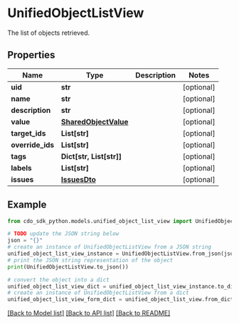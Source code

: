 # UnifiedObjectListView

The list of objects retrieved.

## Properties

Name | Type | Description | Notes
------------ | ------------- | ------------- | -------------
**uid** | **str** |  | [optional] 
**name** | **str** |  | [optional] 
**description** | **str** |  | [optional] 
**value** | [**SharedObjectValue**](SharedObjectValue.md) |  | [optional] 
**target_ids** | **List[str]** |  | [optional] 
**override_ids** | **List[str]** |  | [optional] 
**tags** | **Dict[str, List[str]]** |  | [optional] 
**labels** | **List[str]** |  | [optional] 
**issues** | [**IssuesDto**](IssuesDto.md) |  | [optional] 

## Example

```python
from cdo_sdk_python.models.unified_object_list_view import UnifiedObjectListView

# TODO update the JSON string below
json = "{}"
# create an instance of UnifiedObjectListView from a JSON string
unified_object_list_view_instance = UnifiedObjectListView.from_json(json)
# print the JSON string representation of the object
print(UnifiedObjectListView.to_json())

# convert the object into a dict
unified_object_list_view_dict = unified_object_list_view_instance.to_dict()
# create an instance of UnifiedObjectListView from a dict
unified_object_list_view_form_dict = unified_object_list_view.from_dict(unified_object_list_view_dict)
```
[[Back to Model list]](../README.md#documentation-for-models) [[Back to API list]](../README.md#documentation-for-api-endpoints) [[Back to README]](../README.md)


